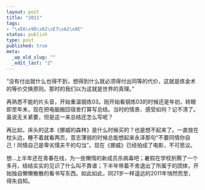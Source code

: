 ```yaml
--- 
layout: post
title: "2011"
tags: 
- "\xE6\x9D\x82\xE7\xA2\x8E"
status: publish
type: post
published: true
meta: 
  _wp_old_slug: ""
  _edit_last: "2"
---
```

“没有付出就什么也得不到，想得到什么就必须得付出同等的代价，这就是炼金术的等价交换原则。那时的我们以为这就是世界的真理。”

再熟悉不能的片头音，开始重温钢炼03。刚开始看钢炼03的时候还是年初，转眼即至年末，现在把电脑搬回宿舍打算写总结。当时的情景、感受如何？记不清了。虽说无关紧要，但是这一来总结还怎么写呢？

再比如，床头的这本《挪威的森林》是什么时候买的？也是想不起来了。一直放在枕头边，睡不着就看两页，意志薄弱的时候总能想起来永泽那句“不要同情你自己！同情自己是卑劣懦夫干的勾当”。现在《挪威》已经拍成了电影，不可思议。

想...上半年还在青春在线，为一些懒惰的新成员杀病毒吧；暑假在学校折腾了一个多月，结结实实的见识了什么叫不靠谱；下半年带着不舍退出了所属于的团体，开始独自懒懒散散的看书写东西。如此如此，同21岁一样遥远的2011年悄然而至，得失自知。


